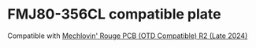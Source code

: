 # FMJ80-356CL compatible plate

Compatible with [Mechlovin' Rouge PCB (OTD Compatible) R2 (Late 2024)](https://i.imgur.com/s1hD01g.png)